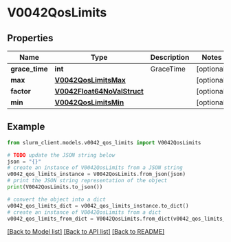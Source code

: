 # V0042QosLimits


## Properties

Name | Type | Description | Notes
------------ | ------------- | ------------- | -------------
**grace_time** | **int** | GraceTime | [optional] 
**max** | [**V0042QosLimitsMax**](V0042QosLimitsMax.md) |  | [optional] 
**factor** | [**V0042Float64NoValStruct**](V0042Float64NoValStruct.md) |  | [optional] 
**min** | [**V0042QosLimitsMin**](V0042QosLimitsMin.md) |  | [optional] 

## Example

```python
from slurm_client.models.v0042_qos_limits import V0042QosLimits

# TODO update the JSON string below
json = "{}"
# create an instance of V0042QosLimits from a JSON string
v0042_qos_limits_instance = V0042QosLimits.from_json(json)
# print the JSON string representation of the object
print(V0042QosLimits.to_json())

# convert the object into a dict
v0042_qos_limits_dict = v0042_qos_limits_instance.to_dict()
# create an instance of V0042QosLimits from a dict
v0042_qos_limits_from_dict = V0042QosLimits.from_dict(v0042_qos_limits_dict)
```
[[Back to Model list]](../README.md#documentation-for-models) [[Back to API list]](../README.md#documentation-for-api-endpoints) [[Back to README]](../README.md)


